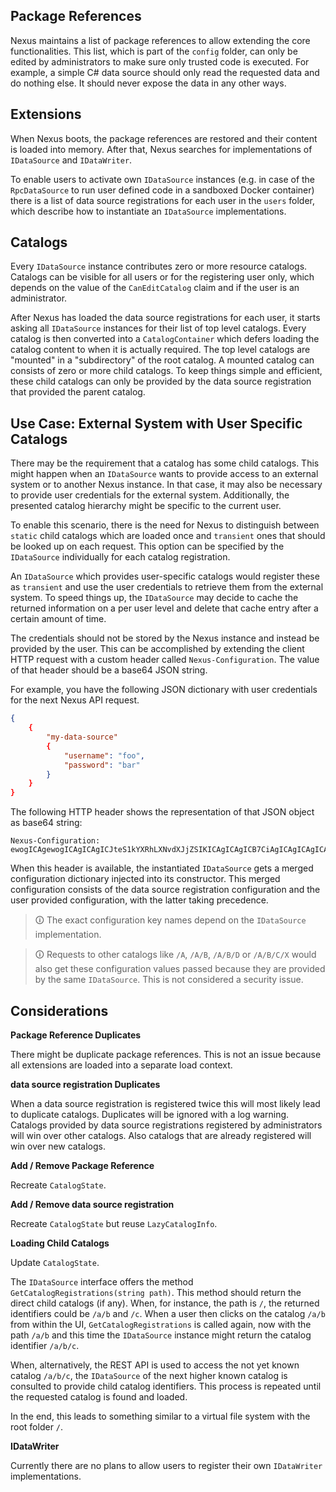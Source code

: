## Package References

Nexus maintains a list of package references to allow extending the core functionalities. This list, which is part of the `config` folder, can only be edited by administrators to make sure only trusted code is executed. For example, a simple C# data source should only read the requested data and do nothing else. It should never expose the data in any other ways.

## Extensions

When Nexus boots, the package references are restored and their content is loaded into memory. After that, Nexus searches for implementations of `IDataSource` and `IDataWriter`.

To enable users to activate own `IDataSource` instances (e.g. in case of the `RpcDataSource` to run user defined code in a sandboxed Docker container) there is a list of data source registrations for each user in the `users` folder, which describe how to instantiate an `IDataSource` implementations.

## Catalogs

Every `IDataSource` instance contributes zero or more resource catalogs. Catalogs can be visible for all users or for the registering user only, which depends on the value of the `CanEditCatalog` claim and if the user is an administrator.

After Nexus has loaded the data source registrations for each user, it starts asking all `IDataSource` instances for their list of top level catalogs. Every catalog is then converted into a `CatalogContainer` which defers loading the catalog content to when it is actually required. The top level catalogs are "mounted" in a "subdirectory" of the root catalog. A mounted catalog can consists of zero or more child catalogs. To keep things simple and efficient, these child catalogs can only be provided by the data source registration that provided the parent catalog.

## Use Case: External System with User Specific Catalogs

There may be the requirement that a catalog has some child catalogs. This might happen when an `IDataSource` wants to provide access to an external system or to another Nexus instance. In that case, it may also be necessary to provide user credentials for the external system. Additionally, the presented catalog hierarchy might be specific to the current user.

To enable this scenario, there is the need for Nexus to distinguish between `static` child catalogs which are loaded once and `transient` ones that should be looked up on each request. This option can be specified by the `IDataSource` individually for each catalog registration.

An `IDataSource` which provides user-specific catalogs would register these as `transient` and use the user credentials to retrieve them from the external system. To speed things up, the `IDataSource` may decide to cache the returned information on a per user level and delete that cache entry after a certain amount of time. 

The credentials should not be stored by the Nexus instance and instead be provided by the user. This can be accomplished by extending the client HTTP request with a custom header called `Nexus-Configuration`. The value of that header should be a base64 JSON string.

For example, you have the following JSON dictionary with user credentials for the next Nexus API request.

```json
{
    {
        "my-data-source"
        {
            "username": "foo",
            "password": "bar"
        }
    }
}
```

The following HTTP header shows the representation of that JSON object as base64 string:

```
Nexus-Configuration: ewogICAgewogICAgICAgICJteS1kYXRhLXNvdXJjZSIKICAgICAgICB7CiAgICAgICAgICAgICJ1c2VybmFtZSI6ICJmb28iLAogICAgICAgICAgICAicGFzc3dvcmQiOiAiYmFyIgogICAgICAgIH0KICAgIH0KfQ==
```

When this header is available, the instantiated `IDataSource` gets a merged configuration dictionary injected into its constructor. This merged configuration consists of the data source registration configuration and the user provided configuration, with the latter taking precedence.

> 🛈 The exact configuration key names depend on the `IDataSource` implementation.

> 🛈 Requests to other catalogs like `/A`, `/A/B`, `/A/B/D` or `/A/B/C/X` would also get these configuration values passed because they are provided by the same `IDataSource`. This is not considered a security issue.

## Considerations

**Package Reference Duplicates**

There might be duplicate package references. This is not an issue because all extensions are loaded into a separate load context.

**data source registration Duplicates**

When a data source registration is registered twice this will most likely lead to duplicate catalogs. Duplicates will be ignored with a log warning. Catalogs provided by data source registrations registered by administrators will win over other catalogs. Also catalogs that are already registered will win over new catalogs.

**Add / Remove Package Reference**

Recreate `CatalogState`.

**Add / Remove data source registration**

Recreate `CatalogState` but reuse `LazyCatalogInfo`.

**Loading Child Catalogs**

Update `CatalogState`.

The `IDataSource` interface offers the method `GetCatalogRegistrations(string path)`. This method should return the direct child catalogs (if any). When, for instance, the path is `/`, the returned identifiers could be `/a/b` and `/c`. When a user then clicks on the catalog `/a/b` from within the UI, `GetCatalogRegistrations` is called again, now with the path `/a/b` and this time the `IDataSource` instance might return the catalog identifier `/a/b/c`.

When, alternatively, the REST API is used to access the not yet known catalog `/a/b/c`, the `IDataSource` of the next higher known catalog is consulted to provide child catalog identifiers. This process is repeated until the requested catalog is found and loaded.

In the end, this leads to something similar to a virtual file system with the root folder `/`.

**IDataWriter**

Currently there are no plans to allow users to register their own `IDataWriter` implementations.